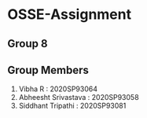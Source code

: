 # OSSE-Assignment

## Group 8
## Group Members

1. Vibha R : 2020SP93064
2. Abheesht Srivastava : 2020SP93058
3. Siddhant Tripathi : 2020SP93081
